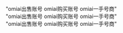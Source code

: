  "omiai出售账号 omiai购买账号 omiai一手号商"  
 "omiai出售账号 omiai购买账号 omiai一手号商"  
 "omiai出售账号 omiai购买账号 omiai一手号商"  